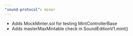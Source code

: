 ```yaml
---
"sound-protocol": minor
---
```


-   Adds MockMinter.sol for testing MintControllerBase
-   Adds masterMaxMintable check in SoundEditionV1.mint()
